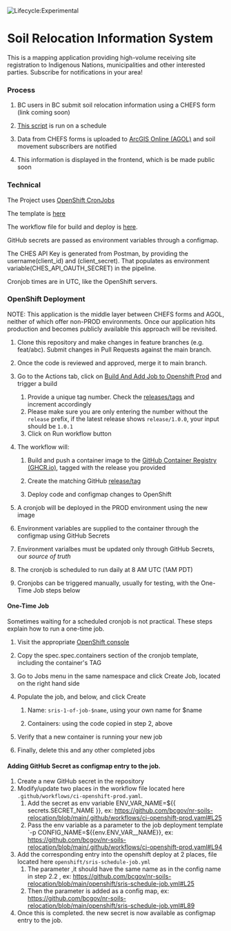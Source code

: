![Lifecycle:Experimental](https://img.shields.io/badge/Lifecycle-Experimental-339999)

# Soil Relocation Information System

This is a mapping application providing high-volume receiving site registration to Indigenous Nations, municipalities and other interested parties.  Subscribe for notifications in your area!


### Process

1. BC users in BC submit soil relocation information using a CHEFS form (link coming soon)

2. [This script](./chefs_soils.py) is run on a schedule

3. Data from CHEFS forms is uploaded to [ArcGIS Online (AGOL)](https://www.arcgis.com/) and soil movement subscribers are notified

4. This information is displayed in the frontend, which is be made public soon


### Technical

The Project uses [OpenShift CronJobs](https://docs.openshift.com/container-platform/4.10/nodes/jobs/nodes-nodes-jobs.html#nodes-nodes-jobs-creating-cron_nodes-nodes-jobs)

The template is [here](./openshift/sris-schedule-job.yml)

The workflow file for build and deploy is [here](.github/workflows/ci-openshift-prod.yaml).

GitHub secrets are passed as environment variables through a configmap.

The CHES API Key is generated from Postman, by providing the username(client_id) and (client_secret).  That populates as environment variable(CHES_API_OAUTH_SECRET) in the pipeline.

Cronjob times are in UTC, like the OpenShift servers.

### OpenShift Deployment

NOTE: This application is the middle layer between CHEFS forms and AGOL, neither of which offer non-PROD environments. Once our application hits production and becomes publicly available this approach will be revisited.

1. Clone this repository and make changes in feature branches (e.g. feat/abc).  Submit changes in Pull Requests against the main branch.

2. Once the code is reviewed and approved, merge it to main branch.

3. Go to the Actions tab, click on [Build And Add Job to Openshift Prod](https://github.com/bcgov/nr-soils-relocation/actions//workflows/ci-openshift-prod.yaml) and trigger a build

   1. Provide a unique tag number.  Check the [releases/tags](https://github.com/bcgov/nr-soils-relocation/tags) and increment accordingly
   2. Please make sure you are only entering the number without the `release` prefix, if the latest release shows `release/1.0.0`, your input should be `1.0.1`
   3. Click on Run workflow button

4. The workflow will:

   1. Build and push a container image to the [GitHub Container Registry (GHCR.io)](https://github.com/bcgov/nr-soils-relocation/pkgs/container/nr-soils-relocation%2Fsris), tagged with the release you provided

   2. Create the matching GitHub [release/tag](https://github.com/bcgov/nr-soils-relocation/tags)

   3. Deploy code and configmap changes to OpenShift

5. A cronjob will be deployed in the PROD environment using the new image

6. Environment variables are supplied to the container through the configmap using GitHub Secrets

7. Environment varialbes must be updated only through GitHub Secrets, our _source of truth_

8. The cronjob is scheduled to run daily at 8 AM UTC (1AM PDT)

9. Cronjobs can be triggered manually, usually for testing, with the One-Time Job steps below

#### One-Time Job

Sometimes waiting for a scheduled cronjob is not practical.  These steps explain how to run a one-time job.

1. Visit the appropriate [OpenShift console](https://console.apps.silver.devops.gov.bc.ca/k8s/ns/f0431b-prod/cronjobs/sris-cron-job/yaml)

2. Copy the spec.spec.containers section of the cronjob template, including the container's TAG

3. Go to Jobs menu in the same namespace and click Create Job, located on the right hand side

4. Populate the job, and below, and click Create
   
   1. Name: `sris-1-of-job-$name`, using your own name for $name
   
   2. Containers: using the code copied in step 2, above
    
5. Verify that a new container is running your new job

6. Finally, delete this and any other completed jobs

#### Adding GitHub Secret as configmap entry to the job.
1. Create a new GitHub secret in the repository
2. Modify/update two places in the workflow file located here `.github/workflows/ci-openshift-prod.yaml`. 
   1. Add the secret as env variable ENV_VAR_NAME=${{ secrets.SECRET_NAME }}, ex: https://github.com/bcgov/nr-soils-relocation/blob/main/.github/workflows/ci-openshift-prod.yaml#L25
   2. Pass the env variable as a parameter to the job deployment template `-p CONFIG_NAME=${{env.ENV_VAR__NAME}}, ex: https://github.com/bcgov/nr-soils-relocation/blob/main/.github/workflows/ci-openshift-prod.yaml#L94
3. Add the corresponding entry into the openshift deploy at 2 places, file located here `openshift/sris-schedule-job.yml` 
   1. The parameter ,it should have the same name as in the config name in step 2.2 , ex: https://github.com/bcgov/nr-soils-relocation/blob/main/openshift/sris-schedule-job.yml#L25
   2. Then the parameter is added as a config map, ex: https://github.com/bcgov/nr-soils-relocation/blob/main/openshift/sris-schedule-job.yml#L89
4. Once this is completed. the new secret is now available as configmap entry to the job.
